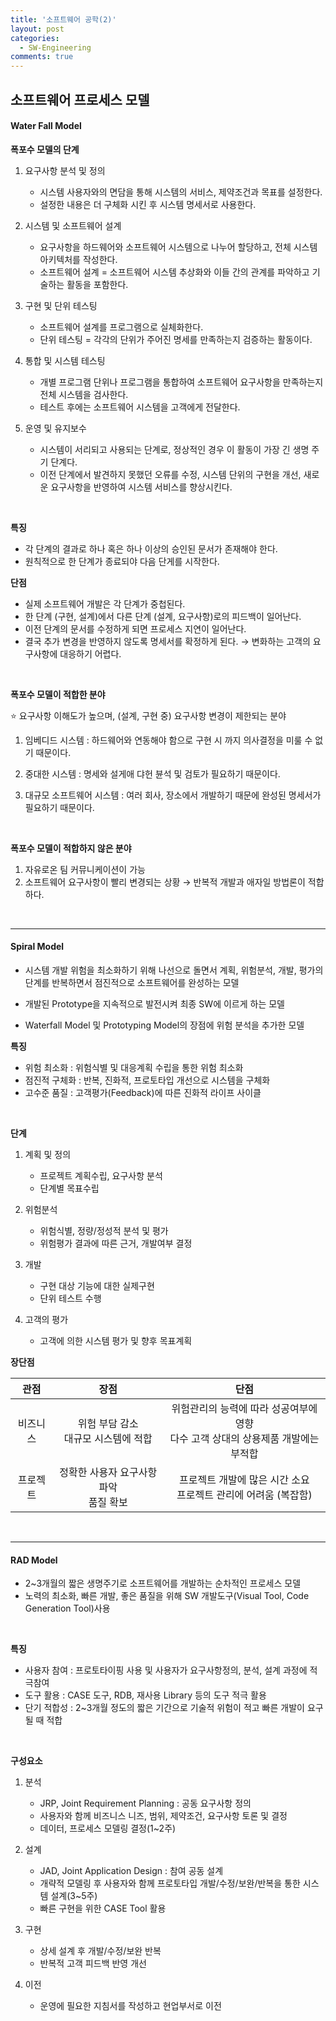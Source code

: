 ```yaml
---
title: '소프트웨어 공학(2)'
layout: post
categories:
  - SW-Engineering
comments: true
---
```


## 소프트웨어 프로세스 모델

#### Water Fall Model

**폭포수 모델의 단계**

1. 요구사항 분석 및 정의

   - 시스템 사용자와의 면담을 통해 시스템의 서비스, 제약조건과 목표를 설정한다.
   - 설정한 내용은 더 구체화 시킨 후 시스템 명세서로 사용한다.

2. 시스템 및 소프트웨어 설계

   - 요구사항을 하드웨어와 소프트웨어 시스템으로 나누어 할당하고, 전체 시스템 아키텍처를 작성한다.
   - 소프트웨어 설계 = 소프트웨어 시스템 추상화와 이들 간의 관계를 파악하고 기술하는 활동을 포함한다.

3. 구현 및 단위 테스팅

   - 소프트웨어 설계를 프로그램으로 실체화한다.
   - 단위 테스팅 = 각각의 단위가 주어진 명세를 만족하는지 검증하는 활동이다.

4. 통합 및 시스템 테스팅

   - 개별 프로그램 단위나 프로그램을 통합하여 소프트웨어 요구사항을 만족하는지 전체 시스템을 검사한다.
   - 테스트 후에는 소프트웨어 시스템을 고객에게 전달한다.

5. 운영 및 유지보수

   - 시스템이 서리되고 사용되는 단계로, 정상적인 경우 이 활동이 가장 긴 생명 주기 단계다.
   - 이전 단계에서 발견하지 못했던 오류를 수정, 시스템 단위의 구현을 개선, 새로운 요구사항을 반영하여 시스템 서비스를 향상시킨다.

  <br>

**특징**

- 각 단계의 결과로 하나 혹은 하나 이상의 승인된 문서가 존재해야 한다.
- 원칙적으로 한 단계가 종료되야 다음 단게를 시작한다.
  <br>

**단점**

- 실제 소프트웨어 개발은 각 단계가 중첩된다.
- 한 단계 (구현, 설계)에서 다른 단계 (설계, 요구사항)로의 피드백이 일어난다.
- 이전 단계의 문서를 수정하게 되면 프로세스 지연이 일어난다.
- 결국 추가 변경을 반영하지 않도록 명세서를 확정하게 된다. → 변화하는 고객의 요구사항에 대응하기 어렵다.

<br>

**폭포수 모델이 적합한 분야**

⭐️ 요구사항 이해도가 높으며, (설계, 구현 중) 요구사항 변경이 제한되는 분야

1. 임베디드 시스템
   : 하드웨어와 연동해야 함으로 구현 시 까지 의사결정을 미룰 수 없기 때문이다.

2. 중대한 시스템
   : 명세와 설게애 댜헌 뷴석 및 검토가 필요하기 때문이다.

3. 대규모 소프트웨어 시스템
   : 여러 회사, 장소에서 개발하기 때문에 완성된 명세서가 필요하기 때문이다.

<br>

**폭포수 모델이 적합하지 않은 분야**

1. 자유로온 팀 커뮤니케이션이 가능
2. 소프트웨어 요구사항이 빨리 변경되는 상황 → 반복적 개발과 애자일 방법론이 적합하다.

<Br>
<hr>

#### Spiral Model

- 시스템 개발 위험을 최소화하기 위해 나선으로 돌면서 계획, 위험분석, 개발, 평가의 단계를 반복하면서 점진적으로 소프트웨어를 완성하는 모델

- 개발된 Prototype을 지속적으로 발전시켜 최종 SW에 이르게 하는 모델

- Waterfall Model 및 Prototyping Model의 장점에 위험 분석을 추가한 모델

**특징**

- 위험 최소화 : 위험식별 및 대응계획 수립을 통한 위험 최소화
- 점진적 구체화 : 반복, 진화적, 프로토타입 개선으로 시스템을 구체화
- 고수준 품질 : 고객평가(Feedback)에 따른 진화적 라이프 사이클

<br>

**단계**

1. 계획 및 정의

   - 프로젝트 계획수립, 요구사항 분석
   - 단계별 목표수립

2. 위험분석

   - 위험식별, 정량/정성적 분석 및 평가
   - 위험평가 결과에 따른 근거, 개발여부 결정

3. 개발

   - 구현 대상 기능에 대한 실제구현
   - 단위 테스트 수행

4. 고객의 평가

   - 고객에 의한 시스템 평가 및 향후 목표계획

**장단점**

|   관점   |                   장점                   |                                        단점                                         |
| :------: | :--------------------------------------: | :---------------------------------------------------------------------------------: |
| 비즈니스 |  위험 부담 감소<br>대규모 시스템에 적합  | 위험관리의 능력에 따라 성공여부에 영향<br>다수 고객 상대의 상용제품 개발에는 부적합 |
| 프로젝트 | 정확한 사용자 요구사항 파악<br>품질 확보 |          프로젝트 개발에 많은 시간 소요<br>프로젝트 관리에 어려움 (복잡함)          |

<br>
<hr>

#### RAD Model

- 2~3개월의 짧은 생명주기로 소프트웨어를 개발하는 순차적인 프로세스 모델
- 노력의 최소화, 빠른 개발, 좋은 품질을 위해 SW 개발도구(Visual Tool, Code Generation Tool)사용

<br>

**특징**

- 사용자 참여 : 프로토타이핑 사용 및 사용자가 요구사항정의, 분석, 설계 과정에 적극참여
- 도구 활용 : CASE 도구, RDB, 재사용 Library 등의 도구 적극 활용
- 단기 적합성 : 2~3개월 정도의 짧은 기간으로 기술적 위험이 적고 빠른 개발이 요구될 때 적합

<br>

**구성요소**

1. 분석

   - JRP, Joint Requirement Planning : 공동 요구사항 정의
   - 사용자와 함께 비즈니스 니즈, 범위, 제약조건, 요구사항 토론 및 결정
   - 데이터, 프로세스 모델링 결정(1~2주)

2. 설계

   - JAD, Joint Application Design : 참여 공동 설계
   - 개략적 모델링 후 사용자와 함께 프로토타입 개발/수정/보완/반복을 통한 시스템 설계(3~5주)
   - 빠른 구현을 위한 CASE Tool 활용

3. 구현

   - 상세 설계 후 개발/수정/보완 반복
   - 반복적 고객 피드백 반영 개선

4. 이전

   - 운영에 필요한 지침서를 작성하고 현업부서로 이전
